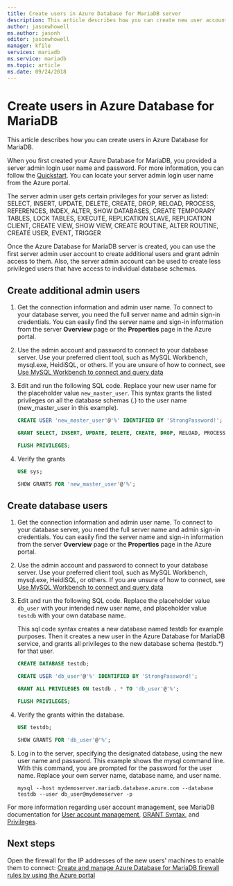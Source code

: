 ```yaml
---
title: Create users in Azure Database for MariaDB server
description: This article describes how you can create new user accounts to interact with an Azure Database for MariaDB server.
author: jasonwhowell
ms.author: jasonh
editor: jasonwhowell
manager: kfile
services: mariadb
ms.service: mariadb
ms.topic: article
ms.date: 09/24/2018
---
```


# Create users in Azure Database for MariaDB 
This article describes how you can create users in Azure Database for MariaDB.

When you first created your Azure Database for MariaDB, you provided a server admin login user name and password. For more information, you can follow the [Quickstart](quickstart-create-mariadb-server-database-using-azure-portal.md). You can locate your server admin login user name from the Azure portal.

The server admin user gets certain privileges for your server as listed:
SELECT, INSERT, UPDATE, DELETE, CREATE, DROP, RELOAD, PROCESS, REFERENCES, INDEX, ALTER, SHOW DATABASES, CREATE TEMPORARY TABLES, LOCK TABLES, EXECUTE, REPLICATION SLAVE, REPLICATION CLIENT, CREATE VIEW, SHOW VIEW, CREATE ROUTINE, ALTER ROUTINE, CREATE USER, EVENT, TRIGGER

Once the Azure Database for MariaDB server is created, you can use the first server admin user account to create additional users and grant admin access to them. Also, the server admin account can be used to create less privileged users that have access to individual database schemas.

## Create additional admin users
1. Get the connection information and admin user name.
   To connect to your database server, you need the full server name and admin sign-in credentials. You can easily find the server name and sign-in information from the server **Overview** page or the **Properties** page in the Azure portal. 

2. Use the admin account and password to connect to your database server. Use your preferred client tool, such as MySQL Workbench, mysql.exe, HeidiSQL, or others. 
   If you are unsure of how to connect, see [Use MySQL Workbench to connect and query data](./connect-workbench.md)

3. Edit and run the following SQL code. Replace your new user name for the placeholder value `new_master_user`. This syntax grants the listed privileges on all the database schemas (*.*) to the user name (new_master_user in this example). 

   ```sql
   CREATE USER 'new_master_user'@'%' IDENTIFIED BY 'StrongPassword!';
   
   GRANT SELECT, INSERT, UPDATE, DELETE, CREATE, DROP, RELOAD, PROCESS, REFERENCES, INDEX, ALTER, SHOW DATABASES, CREATE TEMPORARY TABLES, LOCK TABLES, EXECUTE, REPLICATION SLAVE, REPLICATION CLIENT, CREATE VIEW, SHOW VIEW, CREATE ROUTINE, ALTER ROUTINE, CREATE USER, EVENT, TRIGGER ON *.* TO 'new_master_user'@'%' WITH GRANT OPTION; 
   
   FLUSH PRIVILEGES;
   ```

4. Verify the grants 
   ```sql
   USE sys;
   
   SHOW GRANTS FOR 'new_master_user'@'%';
   ```

## Create database users

1. Get the connection information and admin user name.
   To connect to your database server, you need the full server name and admin sign-in credentials. You can easily find the server name and sign-in information from the server **Overview** page or the **Properties** page in the Azure portal. 

2. Use the admin account and password to connect to your database server. Use your preferred client tool, such as MySQL Workbench, mysql.exe, HeidiSQL, or others. 
   If you are unsure of how to connect, see [Use MySQL Workbench to connect and query data](./connect-workbench.md)

3. Edit and run the following SQL code. Replace the placeholder value `db_user` with your intended new user name, and placeholder value `testdb` with your own database name.

   This sql code syntax creates a new database named testdb for example purposes. Then it creates a new user in the Azure Database for MariaDB service, and grants all privileges to the new database schema (testdb.\*) for that user. 

   ```sql
   CREATE DATABASE testdb;
   
   CREATE USER 'db_user'@'%' IDENTIFIED BY 'StrongPassword!';
   
   GRANT ALL PRIVILEGES ON testdb . * TO 'db_user'@'%';
   
   FLUSH PRIVILEGES;
   ```

4. Verify the grants within the database.
   ```sql
   USE testdb;
   
   SHOW GRANTS FOR 'db_user'@'%';
   ```

5. Log in to the server, specifying the designated database, using the new user name and password. This example shows the mysql command line. With this command, you are prompted for the password for the user name. Replace your own server name, database name, and user name.

   ```azurecli-interactive
   mysql --host mydemoserver.mariadb.database.azure.com --database testdb --user db_user@mydemoserver -p
   ```
For more information regarding user account management, see MariaDB documentation for [User account management](https://mariadb.com/kb/en/library/user-account-management/), [GRANT Syntax](https://mariadb.com/kb/en/library/grant/), and [Privileges](https://mariadb.com/kb/en/library/grant/#privilege-levels).

## Next steps
Open the firewall for the IP addresses of the new users' machines to enable them to connect:
[Create and manage Azure Database for MariaDB firewall rules by using the Azure portal](howto-manage-firewall-using-portal.md)  

<!--or [Azure CLI](howto-manage-firewall-using-cli.md).-->
